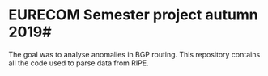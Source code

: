 # EURECOM Semester project autumn 2019#

The goal was to analyse anomalies in BGP routing. This repository contains all the code used to parse data from RIPE.